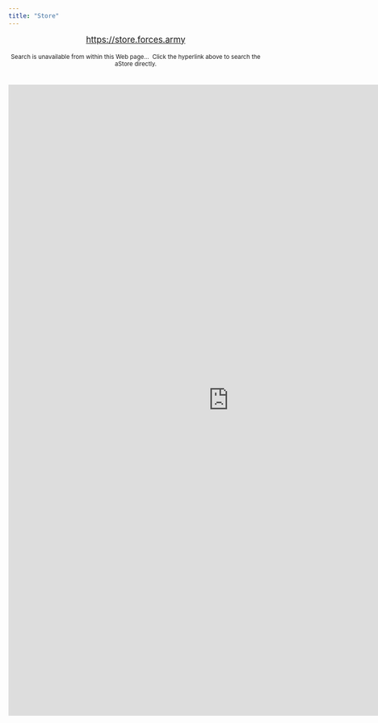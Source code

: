```yaml
---
title: "Store"
---
```


<div style="text-align: center;">
  <span style="font-size: larger;">
    <a href="https://store.forces.army" rel="alternate me" target="_blank" title="">https://store.forces.army</a>
  </span><br />
  &nbsp;<br />
  <span style="font-size: smaller;">
    Search is unavailable from within this Web page&hellip;&nbsp; Click the hyperlink above to search the aStore directly.
  </span><br />
  &nbsp;<br />
  &nbsp;
</div>

<iframe allowtransparency="true" height="1250" scrolling="no" src="http://astore.amazon.ca/forces-army-20" style="border: none; display: block; margin-left: auto; margin-right: auto; padding: 0; overflow: hidden;" width="871"></iframe>

<p>&nbsp;</p>
